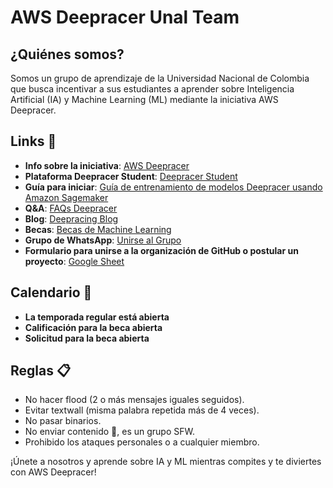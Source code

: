 # AWS Deepracer Unal Team

## ¿Quiénes somos?

Somos un grupo de aprendizaje de la Universidad Nacional de Colombia que busca incentivar a sus estudiantes a aprender sobre Inteligencia Artificial (IA) y Machine Learning (ML) mediante la iniciativa AWS Deepracer.

## Links 📎

- **Info sobre la iniciativa**: [AWS Deepracer](https://aws.amazon.com/es/deepracer)
- **Plataforma Deepracer Student**: [Deepracer Student](https://student.deepracer.com/home)
- **Guía para iniciar**: [Guía de entrenamiento de modelos Deepracer usando Amazon Sagemaker](https://github.com/aws-solutions-library-samples/guidance-for-training-an-aws-deepracer-model-using-amazon-sagemaker)
- **Q&A**: [FAQs Deepracer](https://aws.amazon.com/es/deepracer/faqs/?nc=sn&loc=8)
- **Blog**: [Deepracing Blog](https://blog.deepracing.io/)
- **Becas**: [Becas de Machine Learning](https://aws.amazon.com/es/machine-learning/scholarship/)
- **Grupo de WhatsApp**: [Unirse al Grupo](https://chat.whatsapp.com/FAe0gfZBWYY17wFjfLncaL)
- **Formulario para unirse a la organización de GitHub o postular un proyecto**: [Google Sheet](https://docs.google.com/spreadsheets/d/1O0Wof6oKQLDJfRa0LjYJxhk4MHaDIrXB9mF7sY8NIAw/edit?usp=sharing)

## Calendario 📆

- **La temporada regular está abierta**
- **Calificación para la beca abierta**
- **Solicitud para la beca abierta**

## Reglas 📋

- No hacer flood (2 o más mensajes iguales seguidos).
- Evitar textwall (misma palabra repetida más de 4 veces).
- No pasar binarios.
- No enviar contenido 🔞, es un grupo SFW.
- Prohibido los ataques personales o a cualquier miembro.

¡Únete a nosotros y aprende sobre IA y ML mientras compites y te diviertes con AWS Deepracer!
